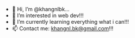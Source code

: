 - 👋 Hi, I’m @khangnlbk...
- 👀 I’m interested in web dev!!!
- 🌱 I’m currently learning everything what i can!!!
- 📫 Contact me: khangnl.bk@gmail.com!!!

<!---
khangnlbk/khangnlbk is a ✨ special ✨ repository because its `README.md` (this file) appears on your GitHub profile.
You can click the Preview link to take a look at your changes.
--->
